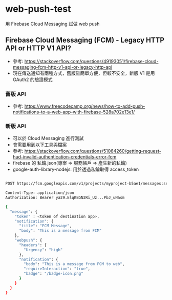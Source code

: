 # web-push-test
用 Firebase Cloud Messaging 試做 web push


## Firebase Cloud Messaging (FCM) - Legacy HTTP API or HTTP V1 API?
* 參考: https://stackoverflow.com/questions/49193051/firebase-cloud-messaging-fcm-http-v1-api-or-legacy-http-api
* 現在傳送通知有兩種方式，舊版雖簡單方便，但較不安全，新版 V1 是用 OAuth2 的驗證模式

### 舊版 API
* 參考: https://www.freecodecamp.org/news/how-to-add-push-notifications-to-a-web-app-with-firebase-528a702e13e1/

### 新版 API
* 可以於 Cloud Messaging 進行測試 
* 會需要用到以下工具與檔案
* 參考: https://stackoverflow.com/questions/51064260/getting-request-had-invalid-authentication-credentials-error-fcm
* firebase 的 私鑰.json(專案 => 服務帳戶 => 產生新的私鑰)
* google-auth-library-nodejs: 用於透過私鑰取得 access_token

```bash

POST https://fcm.googleapis.com/v1/projects/myproject-b5ae1/messages:send

Content-Type: application/json
Authorization: Bearer ya29.ElqKBGN2Ri_Uz...PbJ_uNasm

{
  "message": {
    "token" : <token of destination app>,
    "notification": {
      "title": "FCM Message",
      "body": "This is a message from FCM"
    },
    "webpush": {
      "headers": {
        "Urgency": "high"
      },
      "notification": {
        "body": "This is a message from FCM to web",
        "requireInteraction": "true",
        "badge": "/badge-icon.png"
      }
    }
  }
}
```